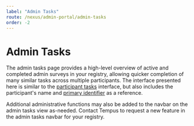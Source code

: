 ```yaml
---
label: "Admin Tasks"
route: /nexus/admin-portal/admin-tasks
order: -2
---
```

# Admin Tasks
The admin tasks page provides a high-level overview of active and completed admin surveys in your registry, allowing quicker completion of many similar tasks across multiple participants. The interface presented here is similar to the  [participant tasks](/nexus/admin-portal/participant-tasks.md) interface, but also includes the participant's name and [primary identifier](/nexus/glossary.md#identifier) as a reference.

Additional administrative functions may also be added to the navbar on the admin tasks view as-needed. Contact Tempus to request a new feature in the admin tasks navbar for your registry.